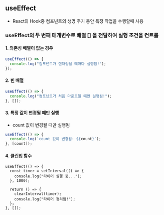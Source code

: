 
## useEffect 
- React의 Hook중 컴포넌트의 생명 주기 동안 특정 작업을 수행할때 사용

### useEffect의 두 번째 매개변수로 배열 [] 을 전달하여 실행 조건을 컨트롤 
#### 1. 의존성 배열이 없는 경우 
```javascript
useEffect(() => {
  console.log("컴포넌트가 렌더링될 때마다 실행됨!");
});
```
#### 2. 빈 배열 
```javascript
useEffect(() => {
  console.log("컴포넌트가 처음 마운트될 때만 실행됨!");
}, []);
```

#### 3. 특정 값이 변경될 때만 실행
- count 값이 변경될 때만 실행됨
```javascript
useEffect(() => {
  console.log(`count 값이 변경됨: ${count}`);
}, [count]);
```

#### 4. 클린업 함수
```
useEffect(() => {
  const timer = setInterval(() => {
    console.log("타이머 실행 중...");
  }, 1000);

  return () => {
    clearInterval(timer);
    console.log("타이머 정리됨!");
  };
}, []);
```
